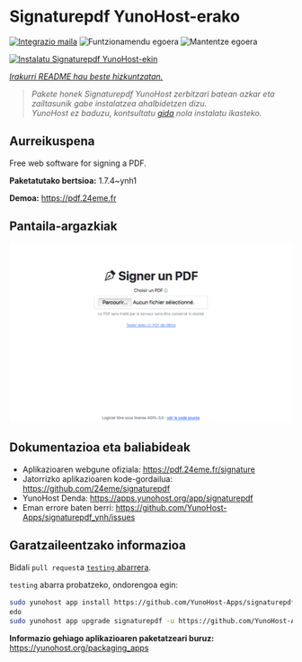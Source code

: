 <!--
Ohart ongi: README hau automatikoki sortu da <https://github.com/YunoHost/apps/tree/master/tools/readme_generator>ri esker
EZ editatu eskuz.
-->

# Signaturepdf YunoHost-erako

[![Integrazio maila](https://apps.yunohost.org/badge/integration/signaturepdf)](https://ci-apps.yunohost.org/ci/apps/signaturepdf/)
![Funtzionamendu egoera](https://apps.yunohost.org/badge/state/signaturepdf)
![Mantentze egoera](https://apps.yunohost.org/badge/maintained/signaturepdf)

[![Instalatu Signaturepdf YunoHost-ekin](https://install-app.yunohost.org/install-with-yunohost.svg)](https://install-app.yunohost.org/?app=signaturepdf)

*[Irakurri README hau beste hizkuntzatan.](./ALL_README.md)*

> *Pakete honek Signaturepdf YunoHost zerbitzari batean azkar eta zailtasunik gabe instalatzea ahalbidetzen dizu.*  
> *YunoHost ez baduzu, kontsultatu [gida](https://yunohost.org/install) nola instalatu ikasteko.*

## Aurreikuspena

Free web software for signing a PDF.


**Paketatutako bertsioa:** 1.7.4~ynh1

**Demoa:** <https://pdf.24eme.fr>

## Pantaila-argazkiak

![Signaturepdf(r)en pantaila-argazkia](./doc/screenshots/screenshot.png)

## Dokumentazioa eta baliabideak

- Aplikazioaren webgune ofiziala: <https://pdf.24eme.fr/signature>
- Jatorrizko aplikazioaren kode-gordailua: <https://github.com/24eme/signaturepdf>
- YunoHost Denda: <https://apps.yunohost.org/app/signaturepdf>
- Eman errore baten berri: <https://github.com/YunoHost-Apps/signaturepdf_ynh/issues>

## Garatzaileentzako informazioa

Bidali `pull request`a [`testing` abarrera](https://github.com/YunoHost-Apps/signaturepdf_ynh/tree/testing).

`testing` abarra probatzeko, ondorengoa egin:

```bash
sudo yunohost app install https://github.com/YunoHost-Apps/signaturepdf_ynh/tree/testing --debug
edo
sudo yunohost app upgrade signaturepdf -u https://github.com/YunoHost-Apps/signaturepdf_ynh/tree/testing --debug
```

**Informazio gehiago aplikazioaren paketatzeari buruz:** <https://yunohost.org/packaging_apps>
